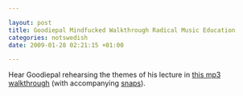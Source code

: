 ```yaml
--- 

layout: post
title: Goodiepal Mindfucked Walkthrough Radical Music Education 
categories: notswedish
date: 2009-01-28 02:21:15 +01:00 

---
```


Hear Goodiepal rehearsing the themes of his lecture in [this mp3 walkthrough](http://i3hypermedia.com/audio/Alku69_MAVEE_Walkthrough.mp3) (with accompanying [snaps](http://www.flickr.com/photos/32556543@N05/sets/72157609437204597/)). 